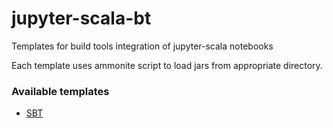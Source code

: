 # jupyter-scala-bt
Templates for build tools integration of jupyter-scala notebooks

Each template uses ammonite script to load jars from appropriate directory.

### Available templates
* [SBT](https://github.com/lambdaofgod/jupyter-scala-bt/tree/sbt) 
